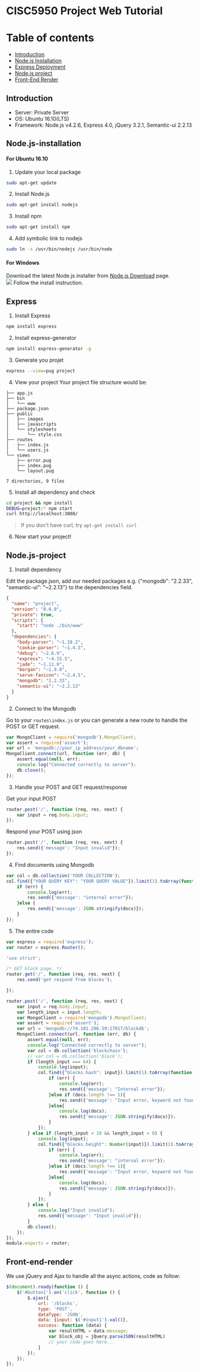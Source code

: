 # CISC5950 Project Web Tutorial

Table of contents
=================
  * [Introduction](#introduction)
  * [Node.js Installation](#nodejs-installation)
  * [Express Deployment](#express)
  * [Node.js project](#nodejs-project)
  * [Front-End Render](#front-end-render)

Introduction
-----
- Server: Private Server 
- OS: Ubuntu 16.10(LTS)
- Framework: Node.js v4.2.6, Express 4.0, jQuery 3.2.1, Semantic-ui 2.2.13


Node.js-installation
-----
#### For Ubuntu 16.10
1. Update your local package
```sh
sudo apt-get update
```
2. Install Node.js
```sh
sudo apt-get install nodejs
```
3. Install npm
```sh
sudo apt-get install npm
```
4. Add symbolic link to nodejs
```sh
sudo ln -s /usr/bin/nodejs /usr/bin/node

```
#### For Windows
Download the latest Node.js installer from [Node.js Download](https://nodejs.org/en/download/) page.  
![](./doc/image/1.png)
Follow the install instruction. 

Express
-----
1. Install Express
```sh
npm install express
```
2. Install express-generator
```sh
npm install express-generator -g
```
3. Generate you projet
```sh
express --view=pug project
```
4. View your project
Your project file structure would be:
```
├── app.js
├── bin
│   └── www
├── package.json
├── public
│   ├── images
│   ├── javascripts
│   └── stylesheets
│       └── style.css
├── routes
│   ├── index.js
│   └── users.js
└── views
    ├── error.pug
    ├── index.pug
    └── layout.pug

7 directories, 9 files
```
5. Install all dependency and check
```sh
cd project && npm install
DEBUG=project:* npm start
curl http://localhost:3000/
```
> If you don't have curl, try `apt-get install curl`

6. Now start your project!

Node.js-project
-----
1. Install dependency  

Edit the package.json, add our needed packages e.g. {"mongodb": "2.2.33", "semantic-ui": "~2.2.13"} to the dependencies field.

```json
{
  "name": "project",
  "version": "0.0.0",
  "private": true,
  "scripts": {
    "start": "node ./bin/www"
  },
  "dependencies": {
    "body-parser": "~1.18.2",
    "cookie-parser": "~1.4.3",
    "debug": "~2.6.9",
    "express": "~4.15.5",
    "jade": "~1.11.0",
    "morgan": "~1.9.0",
    "serve-favicon": "~2.4.5",
    "mongodb": "2.2.33",
    "semantic-ui": "~2.2.13"
  }
}
```

2. Connect to the Mongodb  

Go to your `routes\index.js` or you can generate a new route to handle the POST or GET request.

```javascript
var MongoClient = require('mongodb').MongoClient;
var assert = require('assert');
var url = 'mongodb://your_ip_address/your_dbname';
MongoClient.connect(url, function (err, db) {
    assert.equal(null, err);
    console.log("Connected correctly to server");
    db.close();
});
```

3. Handle your POST and GET request/response  

Get your input POST 

```javascript
router.post('/', function (req, res, next) {
    var input = req.body.input;
});
```

Respond your POST using json 

```javascript
router.post('/', function (req, res, next) {
    res.send({'message': "Input invalid"});
});
```
4. Find documents using Mongodb  

```javascript
var col = db.collection('YOUR COLLECTION');
col.find({"YOUR QUERY KEY": "YOUR QUERY VALUE"}).limit(1).toArray(function (err, docs) {
    if (err) {
        console.log(err);
        res.send({'message': "internal error"});
    }else {
        res.send({'message': JSON.stringify(docs)});
    }
});
```
5. The entire code

```javascript
var express = require('express');
var router = express.Router();

'use strict';

/* GET block page. */
router.get('/', function (req, res, next) {
    res.send('get respond from blocks');

});

router.post('/', function (req, res, next) {
    var input = req.body.input;
    var length_input = input.length;
    var MongoClient = require('mongodb').MongoClient;
    var assert = require('assert');
    var url = 'mongodb://74.101.206.59:27017/blockdb';
    MongoClient.connect(url, function (err, db) {
        assert.equal(null, err);
        console.log("Connected correctly to server");
        var col = db.collection('blockchain');
        // var col = db.collection('block');
        if (length_input === 64) {
            console.log(input);
            col.find({"blocks.hash": input}).limit(1).toArray(function (err, docs) {
                if (err) {
                    console.log(err);
                    res.send({'message': "Internal error"});
                }else if (docs.length !== 1){
                    res.send({'message': "Input error, keyword not found"});
                }else{
                    console.log(docs);
                    res.send({'message': JSON.stringify(docs)});
                }
            });
        } else if (length_input < 10 && length_input > 0) {
            console.log(input);
            col.find({"blocks.height": Number(input)}).limit(1).toArray(function (err, docs) {
                if (err) {
                    console.log(err);
                    res.send({'message': "internal error"});
                }else if (docs.length !== 1){
                    res.send({'message': "Input error, keyword not found"});
                }else{
                    console.log(docs);
                    res.send({'message': JSON.stringify(docs)});
                }
            });
        } else {
            console.log("Input invalid");
            res.send({'message': "Input invalid"});
        }
        db.close();
    });
});
module.exports = router;
```

Front-end-render
-----
We use jQuery and Ajax to handle all the async actions, code as follow:
```javascript
$(document).ready(function () {
    $('#button1').on('click', function () {
        $.ajax({
            url: '/blocks',
            type: 'POST',
            dataType: 'JSON',
            data: {input: $('#input1').val()},
            success: function (data) {
                var resultHTML = data.message;
                var block_obj = jQuery.parseJSON(resultHTML)
                // your code goes here...
            }
        });
    });
});
```

